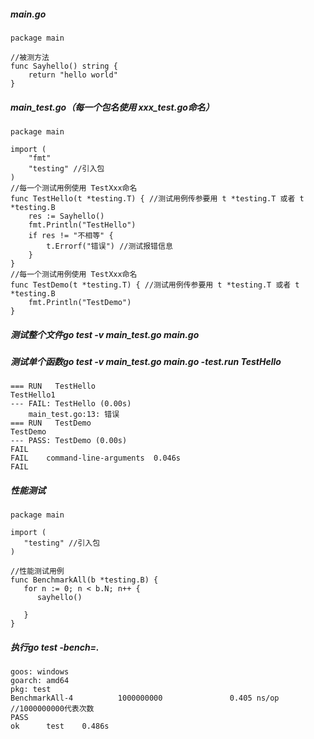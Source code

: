 ##### main.go

```
package main

//被测方法
func Sayhello() string {
	return "hello world"
}
```

##### main_test.go（每一个包名使用 xxx_test.go命名）

```
package main

import (
	"fmt"
	"testing" //引入包
)
//每一个测试用例使用 TestXxx命名
func TestHello(t *testing.T) { //测试用例传参要用 t *testing.T 或者 t *testing.B
	res := Sayhello()
	fmt.Println("TestHello")
	if res != "不相等" {
		t.Errorf("错误") //测试报错信息
	}
}
//每一个测试用例使用 TestXxx命名
func TestDemo(t *testing.T) { //测试用例传参要用 t *testing.T 或者 t *testing.B
	fmt.Println("TestDemo")
}

```

##### 测试整个文件go test -v main_test.go main.go

##### 测试单个函数go test -v main_test.go  main.go -test.run TestHello 

```
=== RUN   TestHello
TestHello1
--- FAIL: TestHello (0.00s)
    main_test.go:13: 错误
=== RUN   TestDemo
TestDemo
--- PASS: TestDemo (0.00s)
FAIL
FAIL    command-line-arguments  0.046s
FAIL
```

##### 性能测试

```
package main

import (
   "testing" //引入包
)

//性能测试用例
func BenchmarkAll(b *testing.B) {
   for n := 0; n < b.N; n++ {
      sayhello()
   
   }
}
```

##### 执行go test -bench=.

````
goos: windows
goarch: amd64
pkg: test
BenchmarkAll-4          1000000000               0.405 ns/op //1000000000代表次数
PASS
ok      test    0.486s
````

